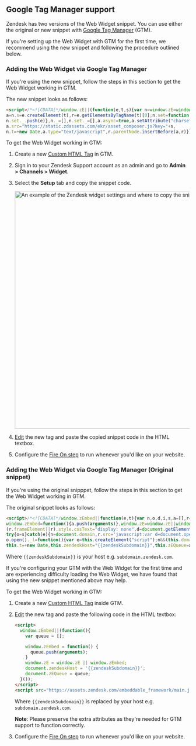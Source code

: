 ## Google Tag Manager support

Zendesk has two versions of the Web Widget snippet. You can use either the original or new snippet with [Google Tag Manager][gtm-link] (GTM).

If you're setting up the Web Widget with GTM for the first time, we recommend using the new snippet and following the procedure outlined below.

### Adding the Web Widget via Google Tag Manager

If you're using the new snippet, follow the steps in this section to get the Web Widget working in GTM.

The new snippet looks as follows:

```html
<script>/*<![CDATA[*/window.zE||(function(e,t,s){var n=window.zE=window.zEmbed=function(){n._.push(arguments)},
a=n.s=e.createElement(t),r=e.getElementsByTagName(t)[0];n.set=function(e){
n.set._.push(e)},n._=[],n.set._=[],a.async=true,a.setAttribute("charset","utf-8"),
a.src="https://static.zdassets.com/ekr/asset_composer.js?key="+s,
n.t=+new Date,a.type="text/javascript",r.parentNode.insertBefore(a,r)})(document,"script","xxxxxxxx-xxxx-xxxx-xxxx-xxxxxxxxxxxx");/*]]>*/</script>
```

To get the Web Widget working in GTM:

1. Create a new [Custom HTML Tag][gtm-custom-tag-link] in GTM.
2. Sign in to your Zendesk Support account as an admin and go to **Admin > Channels > Widget**.
3. Select the **Setup** tab and copy the snippet code.

    <img alt="An example of the Zendesk widget settings and where to copy the snippet" src="https://zen-marketing-documentation.s3.amazonaws.com/docs/en/widget_snippet.png" width="650px" />

5. [Edit][gtm-update-tag-link] the new tag and paste the copied snippet code in the HTML textbox.
4. Configure the [Fire On step][gtm-fire-on-step-link] to run whenever you'd like on your website.

### Adding the Web Widget via Google Tag Manager (Original snippet)

If you're using the original snipppet, follow the steps in this section to get the Web Widget working in GTM.

The original snippet looks as follows:

```html
<script>/*<![CDATA[*/window.zEmbed||function(e,t){var n,o,d,i,s,a=[],r=document.createElement("iframe");
window.zEmbed=function(){a.push(arguments)},window.zE=window.zE||window.zEmbed,r.src="javascript:false",r.title="",r.role="presentation",
(r.frameElement||r).style.cssText="display: none",d=document.getElementsByTagName("script"),d=d[d.length-1],d.parentNode.insertBefore(r,d),i=r.contentWindow,s=i.document;
try{o=s}catch(e){n=document.domain,r.src='javascript:var d=document.open();d.domain="'+n+'";void(0);',o=s}
o.open()._l=function(){var e=this.createElement("script");n&&(this.domain=n),e.id="js-iframe-async",e.src="https://assets.zendesk.com/embeddable_framework/main.js",
this.t=+new Date,this.zendeskHost="{{zendeskSubdomain}}",this.zEQueue=a,this.body.appendChild(e)},o.write('<body onload="document._l();">'),o.close()}();/*]]>*/</script>
```

Where `{{zendeskSubdomain}}` is your host e.g. `subdomain.zendesk.com`.

If you're configuring your GTM with the Web Widget for the first time and are experiencing difficulty loading the Web Widget, we have found that using the new snippet mentioned above may help.

To get the Web Widget working in GTM:

1. Create a new [Custom HTML Tag][gtm-custom-tag-link] inside GTM.
2. [Edit][gtm-update-tag-link] the new tag and paste the following code in the HTML textbox:

    ```html
    <script>
      window.zEmbed||(function(){
        var queue = [];

        window.zEmbed = function() {
          queue.push(arguments);
        }
        window.zE = window.zE || window.zEmbed;
        document.zendeskHost = '{{zendeskSubdomain}}';
        document.zEQueue = queue;
      }());
    </script>
    <script src="https://assets.zendesk.com/embeddable_framework/main.js" data-ze-csp="true" async defer></script>
    ```

    Where `{{zendeskSubdomain}}` is replaced by your host e.g. `subdomain.zendesk.com`.

    **Note**: Please preserve the extra attributes as they're needed for GTM support to function correctly.
3. Configure the [Fire On step][gtm-fire-on-step-link] to run whenever you'd like on your website.

[gtm-link]: https://www.google.com/tagmanager/
[gtm-custom-tag-link]: https://support.google.com/tagmanager/answer/6107167
[gtm-update-tag-link]: https://support.google.com/tagmanager/answer/6103696?hl=en&ref_topic=3441530#update
[gtm-fire-on-step-link]: https://support.google.com/tagmanager/answer/6279951?hl=en&ref_topic=3281056
